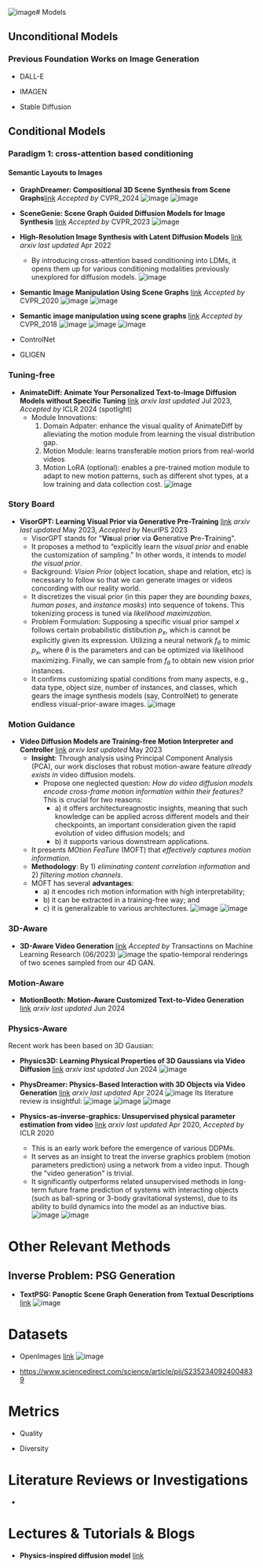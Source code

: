![image](https://github.com/qiaosun22/AwesomeText2Video/assets/136222260/21cc67ac-29d1-4f30-8159-5aa04c708faf)# Models
## Unconditional Models
### Previous Foundation Works on Image Generation
- DALL-E

- IMAGEN

- Stable Diffusion


## Conditional Models
### Paradigm 1: cross-attention based conditioning
#### Semantic Layouts to Images
- **GraphDreamer: Compositional 3D Scene Synthesis from Scene Graphs**[link](https://openaccess.thecvf.com/content/CVPR2024/papers/Gao_GraphDreamer_Compositional_3D_Scene_Synthesis_from_Scene_Graphs_CVPR_2024_paper.pdf)  _Accepted by_ CVPR_2024
  ![image](https://github.com/qiaosun22/AwesomeText2Video/assets/136222260/0f94bc24-a1bf-4c02-b693-22a450d15c08)
  ![image](https://github.com/qiaosun22/AwesomeText2Video/assets/136222260/86b8bca0-640c-4993-a3e1-49488e9b6a12)

- **SceneGenie: Scene Graph Guided Diffusion Models for Image Synthesis** [link](https://openaccess.thecvf.com/content/ICCV2023W/SG2RL/papers/Farshad_SceneGenie_Scene_Graph_Guided_Diffusion_Models_for_Image_Synthesis_ICCVW_2023_paper.pdf) _Accepted by_ CVPR_2023
  ![image](https://github.com/qiaosun22/AwesomeText2Video/assets/136222260/33126716-a316-4023-99cf-d573a1439491)

- **High-Resolution Image Synthesis with Latent Diffusion Models** [link](https://arxiv.org/pdf/2112.10752)  _arxiv last updated_ Apr 2022
  - By introducing cross-attention based conditioning into LDMs, it opens them up for various conditioning modalities previously unexplored for diffusion models.
  ![image](https://github.com/qiaosun22/AwesomeText2Video/assets/136222260/7a9124fa-2041-4416-9afe-5ec64552d04a)

- **Semantic Image Manipulation Using Scene Graphs** [link](https://openaccess.thecvf.com/content_CVPR_2020/papers/Dhamo_Semantic_Image_Manipulation_Using_Scene_Graphs_CVPR_2020_paper.pdf) _Accepted by_ CVPR_2020
  ![image](https://github.com/qiaosun22/AwesomeText2Video/assets/136222260/ca4015ee-c397-4927-8fd8-4a7b823450bb)
  ![image](https://github.com/qiaosun22/AwesomeText2Video/assets/136222260/39688953-1de2-46df-a9c9-34d11a2b73f8)


- **Semantic image manipulation using scene graphs** [link](https://openaccess.thecvf.com/content_cvpr_2018/papers/Johnson_Image_Generation_From_CVPR_2018_paper.pdf) _Accepted by_ CVPR_2018
  ![image](https://github.com/qiaosun22/AwesomeText2Video/assets/136222260/530c3192-f8e3-4a5e-98e6-6c2124f19286)
  ![image](https://github.com/qiaosun22/AwesomeText2Video/assets/136222260/406be6cf-8e75-43fa-9a5b-f45f648a4a3b)
  ![image](https://github.com/qiaosun22/AwesomeText2Video/assets/136222260/4d0c0ea3-2806-43b5-834a-7714aba2db36)





  
- ControlNet

- GLIGEN
### Tuning-free
- **AnimateDiff: Animate Your Personalized Text-to-Image Diffusion Models without Specific Tuning** [link](https://arxiv.org/abs/2307.04725) _arxiv last updated_ Jul 2023, _Accepted by_ ICLR 2024 (spotlight)
  - Module Innovations:
    1. Domain Adpater: enhance the visual quality of AnimateDiff by alleviating the motion module from learning the visual distribution gap.
    2. Motion Module: learns transferable motion priors from real-world videos
    3. Motion LoRA (optional): enables a pre-trained motion module to adapt to new motion patterns, such as different shot types, at a low training and data collection cost.
  ![image](https://github.com/qiaosun22/AwesomeText2Video/assets/136222260/3fcb43e1-c30b-4152-bb90-c1b403c63faf)


### Story Board
- **VisorGPT: Learning Visual Prior via Generative Pre-Training** [link](https://arxiv.org/pdf/2305.13777) _arxiv last updated_ May 2023, _Accepted by_ NeurIPS 2023
  - VisorGPT stands for "**Vis**ual pri**or** via **G**enerative **P**re-**T**raining".
  - It proposes a method to “explicitly learn the _visual prior_ and enable the customization of sampling.” In other words, it intends to _model the visual prior_.
  - Background: _Vision Prior_ (object location, shape and relation, etc) is necessary to follow so that we can generate images or videos concording with our reality world.
  - It discretizes the visual prior (in this paper they are _bounding boxes_, _human poses_, and _instance masks_) into sequence of tokens. This tokenizing process is tuned via _likelihood maximization_.
  - Problem Formulation:
    Supposing a specific visual prior sampel $x$ follows certain probabilistic distibution $p_x$, which is cannot be explicitly given its expression. Utilizing a neural network $f_\theta$ to mimic $p_x$, where $\theta$ is the parameters and can be optimized via likelihood maximizing. Finally, we can sample from $f_\theta$ to obtain new vision prior instances.
  - It confirms customizing spatial conditions from many aspects, e.g., data type, object size, number of instances, and classes, which gears the image synthesis models (say, ControlNet) to generate endless visual-prior-aware images. 
  ![image](https://github.com/qiaosun22/AwesomeText2Video/assets/136222260/c65f9b9a-7dc6-458b-b9f1-e3cd68135bae)

### Motion Guidance
- **Video Diffusion Models are Training-free Motion Interpreter and Controller** [link](https://arxiv.org/pdf/2405.14864v1) _arxiv last updated_ May 2023
  - **Insight**: Through analysis using Principal Component Analysis (PCA), our work discloses that robust motion-aware feature _already exists in_ video diffusion models.
    - Propose one neglected question: _How do video diffusion models encode cross-frame motion information within their features?_ This is crucial for two reasons:
      - a) it offers architectureagnostic insights, meaning that such knowledge can be applied across different models and their checkpoints, an important consideration given the rapid evolution of video diffusion models; and
      - b) it supports various downstream applications. 
  - It presents _MOtion FeaTure_ (MOFT) that _effectively captures motion information_.
  - **Methodology**: By 1) _eliminating content correlation information_ and 2) _filtering motion channels_.
  - MOFT has several **advantages**:
    - a) it encodes rich motion information with high interpretability;
    - b) it can be extracted in a training-free way; and
    - c) it is generalizable to various architectures.
![image](https://github.com/qiaosun22/AwesomeText2Video/assets/136222260/99d488ee-4b82-4d66-a412-571fe7ac9418)
![image](https://github.com/qiaosun22/AwesomeText2Video/assets/136222260/146a0d82-8b21-4a29-bae7-0c3cd65a3586)

### 3D-Aware
- **3D-Aware Video Generation** [link](https://arxiv.org/pdf/2206.14797) _Accepted by_ Transactions on Machine Learning Research (06/2023)
  ![image](https://github.com/qiaosun22/AwesomeText2Video/assets/136222260/c3cbdbac-2ce9-424a-8eb1-570445e0880b)
  the spatio-temporal renderings of two scenes sampled from our 4D GAN.

### Motion-Aware
- **MotionBooth: Motion-Aware Customized Text-to-Video Generation** [link](https://arxiv.org/pdf/2406.17758#page=12.85) _arxiv last updated_ Jun 2024
  
### Physics-Aware
Recent work has been based on 3D Gausian:
- **Physics3D: Learning Physical Properties of 3D Gaussians via Video Diffusion** [link](https://arxiv.org/pdf/2406.04338) _arxiv last updated_ Jun 2024
  ![image](https://github.com/qiaosun22/AwesomeText2Video/assets/136222260/72341d45-9bd7-418c-bd41-d579682d1405)
  
- **PhysDreamer: Physics-Based Interaction with 3D Objects via Video Generation** [link](https://arxiv.org/pdf/2206.14797) _arxiv last updated_ Apr 2024
  ![image](https://github.com/qiaosun22/AwesomeText2Video/assets/136222260/50f58bac-9c35-477f-8940-1306000391a2)
  Its literature review is insightful:
  ![image](https://github.com/qiaosun22/AwesomeText2Video/assets/136222260/f844a9b9-03b4-4934-909b-f4c85f5b5ef3)
  ![image](https://github.com/qiaosun22/AwesomeText2Video/assets/136222260/05d62e93-6bf7-4288-8944-294fe068d9cb)
  ![image](https://github.com/qiaosun22/AwesomeText2Video/assets/136222260/67fea98a-9d9f-475b-9341-b5a17b844cf8)




- **Physics-as-inverse-graphics: Unsupervised physical parameter estimation from video** [link](https://arxiv.org/pdf/1905.11169) _arxiv last updated_ Apr 2020, _Accepted by_ ICLR 2020
  - This is an early work before the emergence of various DDPMs.
  - It serves as an insight to treat the inverse graphics problem (motion parameters prediction) using a network from a video input. Though the "video generation" is trivial. 
  - It significantly outperforms related unsupervised methods in long-term future frame prediction of systems with interacting objects (such as ball-spring or 3-body gravitational systems), due to its ability to build dynamics into the model as an inductive bias. 
  ![image](https://github.com/qiaosun22/AwesomeText2Video/assets/136222260/a5c60148-1a36-4aa6-b07c-a0f22918a3fc)
  ![image](https://github.com/qiaosun22/AwesomeText2Video/assets/136222260/8063d4d3-7ba7-464a-96fa-ec6715559cd7)


# Other Relevant Methods
## Inverse Problem: PSG Generation
- **TextPSG: Panoptic Scene Graph Generation from Textual Descriptions** [link](https://arxiv.org/pdf/2310.07056#page=3.84)
  ![image](https://github.com/qiaosun22/AwesomeText2Video/assets/136222260/29405b3a-f8b2-4d83-a99a-f7693c6171c1)


# Datasets
- OpenImages [link](https://arxiv.org/pdf/1811.00982)
  ![image](https://github.com/qiaosun22/AwesomeText2Video/assets/136222260/19d711b8-9a22-4cce-b13e-2a2a9cb31340)

- https://www.sciencedirect.com/science/article/pii/S2352340924004839


# Metrics
- Quality
  
- Diversity

# Literature Reviews or Investigations
- 

# Lectures & Tutorials & Blogs
- **Physics-inspired diffusion model** [link](https://collab.dvb.bayern/display/TUMdlma/Physics-inspired+diffusion+model)
